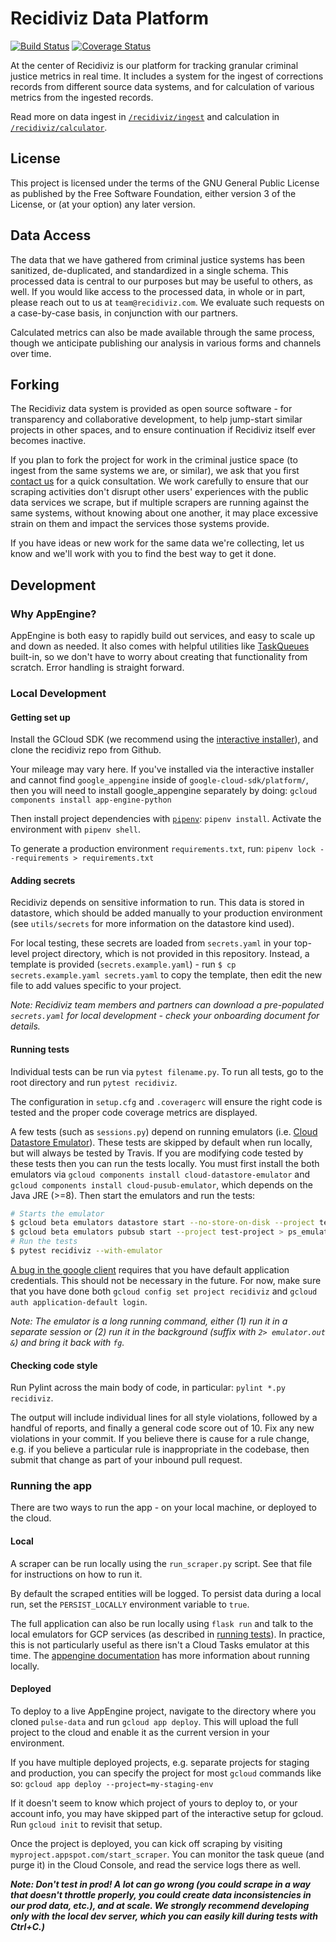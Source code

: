 # Recidiviz Data Platform

[![Build Status](https://travis-ci.org/Recidiviz/pulse-data.svg?branch=master)](https://travis-ci.org/Recidiviz/pulse-data) [![Coverage Status](https://coveralls.io/repos/github/Recidiviz/pulse-data/badge.svg?branch=master)](https://coveralls.io/github/Recidiviz/pulse-data?branch=master)

At the center of Recidiviz is our platform for tracking granular criminal justice metrics in real time. It includes a system
for the ingest of corrections records from different source data systems, and for calculation of various metrics from the
ingested records.

Read more on data ingest in [`/recidiviz/ingest`](./recidiviz/ingest) and calculation in [`/recidiviz/calculator`](./recidiviz/calculator).

License
-------

This project is licensed under the terms of the GNU General Public License as published by the Free Software Foundation,
either version 3 of the License, or (at your option) any later version.

Data Access
------

The data that we have gathered from criminal justice systems has been sanitized, de-duplicated, and standardized in a
single schema. This processed data is central to our purposes but may be useful to others, as well. If you would like
access to the processed data, in whole or in part, please reach out to us at `team@recidiviz.com`. We evaluate such
requests on a case-by-case basis, in conjunction with our partners.

Calculated metrics can also be made available through the same process, though we anticipate publishing our analysis
in various forms and channels over time.

Forking
------

The Recidiviz data system is provided as open source software - for transparency and collaborative development, to
help jump-start similar projects in other spaces, and to ensure continuation if Recidiviz itself ever becomes inactive.

If you plan to fork the project for work in the criminal justice space (to ingest from the same systems we are, or similar),
we ask that you first [contact us](mailto:team@recidiviz.com) for a quick consultation. We work carefully to ensure
that our scraping activities don't disrupt other users' experiences with the public data services we scrape, but if
multiple scrapers are running against the same systems, without knowing about one another, it may place excessive
strain on them and impact the services those systems provide.

If you have ideas or new work for the same data we're collecting, let us know and we'll work with you to find the
best way to get it done.

Development
------

### Why AppEngine?
AppEngine is both easy to rapidly build out services, and easy to scale up and down as needed. It also comes with
helpful utilities like [TaskQueues](https://cloud.google.com/appengine/docs/standard/python/taskqueue/push/) built-in,
so we don't have to worry about creating that functionality from scratch. Error handling is straight forward.

### Local Development

#### Getting set up
Install the GCloud SDK (we recommend using the [interactive installer](https://cloud.google.com/sdk/downloads#interactive)),
and clone the recidiviz repo from Github.

Your mileage may vary here. If you've installed via the interactive installer and cannot find `google_appengine` inside of
`google-cloud-sdk/platform/`, then you will need to install google_appengine separately by doing:
`gcloud components install app-engine-python`

Then install project dependencies with [`pipenv`](https://pipenv.readthedocs.io/en/latest/): `pipenv install`. Activate the environment with `pipenv shell`.

To generate a production environment `requirements.txt`, run: `pipenv lock --requirements > requirements.txt`

#### Adding secrets
Recidiviz depends on sensitive information to run. This data is stored in datastore, which should be added
manually to your production environment (see `utils/secrets` for more information on the datastore kind used).

For local testing, these secrets are loaded from `secrets.yaml` in your top-level project directory, which is not
provided in this repository. Instead, a template is provided (`secrets.example.yaml`) - run
`$ cp secrets.example.yaml secrets.yaml` to copy the template, then edit the new file to add values specific to your
project.

_Note: Recidiviz team members and partners can download a pre-populated `secrets.yaml` for local development - check
your onboarding document for details._

#### Running tests
Individual tests can be run via `pytest filename.py`. To run all tests, go to the root directory and run `pytest recidiviz`.

The configuration in `setup.cfg` and `.coveragerc` will ensure the right code is tested and the proper code coverage
metrics are displayed.

A few tests (such as `sessions.py`) depend on running emulators (i.e. [Cloud Datastore Emulator](https://cloud.google.com/datastore/docs/tools/datastore-emulator)). These tests are skipped by default when run locally, but will always be tested by Travis. If you are modifying code tested by these tests then you can run the tests locally. You must first install the both emulators via `gcloud components install cloud-datastore-emulator` and `gcloud components install cloud-pusub-emulator`, which depends on the Java JRE (>=8). Then start the emulators and run the tests:

```bash
# Starts the emulator
$ gcloud beta emulators datastore start --no-store-on-disk --project test-project --consistency 1.0
$ gcloud beta emulators pubsub start --project test-project > ps_emulator.out 2> ps_emulator.err &
# Run the tests
$ pytest recidiviz --with-emulator
```

[A bug in the google client](https://github.com/googleapis/google-cloud-python/issues/5738) requires that you have default application credentials. This should not be necessary in the future. For now, make sure that you have done both `gcloud config set project recidiviz` and `gcloud auth application-default login`.

_Note: The emulator is a long running command, either (1) run it in a separate session or (2) run it in the background (suffix with `2> emulator.out &`) and bring it back with `fg`._

#### Checking code style
Run Pylint across the main body of code, in particular: `pylint *.py recidiviz`.

The output will include individual lines for all style violations, followed by a handful of reports, and finally a
general code score out of 10. Fix any new violations in your commit. If you believe there is cause for a rule change,
e.g. if you believe a particular rule is inappropriate in the codebase, then submit that change as part of your
inbound pull request.

### Running the app
There are two ways to run the app - on your local machine, or deployed to the cloud.

#### Local
A scraper can be run locally using the `run_scraper.py` script. See that file for instructions on how to run it.

By default the scraped entities will be logged. To persist data during a local run, set the `PERSIST_LOCALLY`
environment variable to `true`.

The full application can also be run locally using `flask run` and talk to the local emulators for GCP services (as
described in [running tests](#running-tests)). In practice, this is not particularly useful as there isn't a Cloud
Tasks emulator at this time. The [appengine documentation]( https://cloud.google.com/appengine/docs/standard/python3/testing-and-deploying-your-app)
has more information about running locally.

#### Deployed
To deploy to a live AppEngine project, navigate to the directory where you cloned `pulse-data` and run
`gcloud app deploy`. This will upload the full project to the cloud and enable it as the current version in your environment.

If you have multiple deployed projects, e.g. separate projects for staging and production, you can specify the project
for most `gcloud` commands like so: `gcloud app deploy --project=my-staging-env`

If it doesn't seem to know which project of yours to deploy to, or your account info, you may have skipped part of the
interactive setup for gcloud. Run `gcloud init` to revisit that setup.

Once the project is deployed, you can kick off scraping by visiting `myproject.appspot.com/start_scraper`. You can monitor
the task queue (and purge it) in the Cloud Console, and read the service logs there as well.

**_Note: Don't test in prod! A lot can go wrong (you could scrape in a way that doesn't throttle properly, you could
create data inconsistencies in our prod data, etc.), and at scale. We strongly recommend developing only with the local
dev server, which you can easily kill during tests with Ctrl+C.)_**

